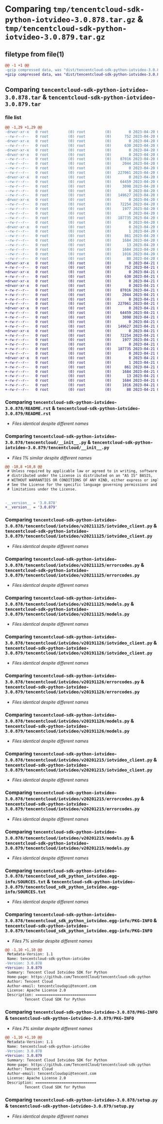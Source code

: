# Comparing `tmp/tencentcloud-sdk-python-iotvideo-3.0.878.tar.gz` & `tmp/tencentcloud-sdk-python-iotvideo-3.0.879.tar.gz`

## filetype from file(1)

```diff
@@ -1 +1 @@
-gzip compressed data, was "dist/tencentcloud-sdk-python-iotvideo-3.0.878.tar", last modified: Thu Apr 20 00:35:19 2023, max compression
+gzip compressed data, was "dist/tencentcloud-sdk-python-iotvideo-3.0.879.tar", last modified: Fri Apr 21 00:47:52 2023, max compression
```

## Comparing `tencentcloud-sdk-python-iotvideo-3.0.878.tar` & `tencentcloud-sdk-python-iotvideo-3.0.879.tar`

### file list

```diff
@@ -1,29 +1,29 @@
-drwxr-xr-x   0 root         (0) root         (0)        0 2023-04-20 00:35:19.000000 tencentcloud-sdk-python-iotvideo-3.0.878/
--rw-r--r--   0 root         (0) root         (0)      752 2023-04-20 00:35:18.000000 tencentcloud-sdk-python-iotvideo-3.0.878/README.rst
-drwxr-xr-x   0 root         (0) root         (0)        0 2023-04-20 00:35:19.000000 tencentcloud-sdk-python-iotvideo-3.0.878/tencentcloud/
--rw-r--r--   0 root         (0) root         (0)      630 2023-04-20 00:35:18.000000 tencentcloud-sdk-python-iotvideo-3.0.878/tencentcloud/__init__.py
-drwxr-xr-x   0 root         (0) root         (0)        0 2023-04-20 00:35:19.000000 tencentcloud-sdk-python-iotvideo-3.0.878/tencentcloud/iotvideo/
-drwxr-xr-x   0 root         (0) root         (0)        0 2023-04-20 00:35:19.000000 tencentcloud-sdk-python-iotvideo-3.0.878/tencentcloud/iotvideo/v20211125/
--rw-r--r--   0 root         (0) root         (0)    87016 2023-04-20 00:35:18.000000 tencentcloud-sdk-python-iotvideo-3.0.878/tencentcloud/iotvideo/v20211125/iotvideo_client.py
--rw-r--r--   0 root         (0) root         (0)     2044 2023-04-20 00:35:18.000000 tencentcloud-sdk-python-iotvideo-3.0.878/tencentcloud/iotvideo/v20211125/errorcodes.py
--rw-r--r--   0 root         (0) root         (0)        0 2023-04-20 00:35:18.000000 tencentcloud-sdk-python-iotvideo-3.0.878/tencentcloud/iotvideo/v20211125/__init__.py
--rw-r--r--   0 root         (0) root         (0)   227061 2023-04-20 00:35:18.000000 tencentcloud-sdk-python-iotvideo-3.0.878/tencentcloud/iotvideo/v20211125/models.py
-drwxr-xr-x   0 root         (0) root         (0)        0 2023-04-20 00:35:19.000000 tencentcloud-sdk-python-iotvideo-3.0.878/tencentcloud/iotvideo/v20191126/
--rw-r--r--   0 root         (0) root         (0)    64459 2023-04-20 00:35:18.000000 tencentcloud-sdk-python-iotvideo-3.0.878/tencentcloud/iotvideo/v20191126/iotvideo_client.py
--rw-r--r--   0 root         (0) root         (0)     3098 2023-04-20 00:35:18.000000 tencentcloud-sdk-python-iotvideo-3.0.878/tencentcloud/iotvideo/v20191126/errorcodes.py
--rw-r--r--   0 root         (0) root         (0)        0 2023-04-20 00:35:18.000000 tencentcloud-sdk-python-iotvideo-3.0.878/tencentcloud/iotvideo/v20191126/__init__.py
--rw-r--r--   0 root         (0) root         (0)   149627 2023-04-20 00:35:18.000000 tencentcloud-sdk-python-iotvideo-3.0.878/tencentcloud/iotvideo/v20191126/models.py
-drwxr-xr-x   0 root         (0) root         (0)        0 2023-04-20 00:35:19.000000 tencentcloud-sdk-python-iotvideo-3.0.878/tencentcloud/iotvideo/v20201215/
--rw-r--r--   0 root         (0) root         (0)    72254 2023-04-20 00:35:18.000000 tencentcloud-sdk-python-iotvideo-3.0.878/tencentcloud/iotvideo/v20201215/iotvideo_client.py
--rw-r--r--   0 root         (0) root         (0)     1977 2023-04-20 00:35:18.000000 tencentcloud-sdk-python-iotvideo-3.0.878/tencentcloud/iotvideo/v20201215/errorcodes.py
--rw-r--r--   0 root         (0) root         (0)        0 2023-04-20 00:35:18.000000 tencentcloud-sdk-python-iotvideo-3.0.878/tencentcloud/iotvideo/v20201215/__init__.py
--rw-r--r--   0 root         (0) root         (0)   187735 2023-04-20 00:35:18.000000 tencentcloud-sdk-python-iotvideo-3.0.878/tencentcloud/iotvideo/v20201215/models.py
--rw-r--r--   0 root         (0) root         (0)        0 2023-04-20 00:35:18.000000 tencentcloud-sdk-python-iotvideo-3.0.878/tencentcloud/iotvideo/__init__.py
-drwxr-xr-x   0 root         (0) root         (0)        0 2023-04-20 00:35:19.000000 tencentcloud-sdk-python-iotvideo-3.0.878/tencentcloud_sdk_python_iotvideo.egg-info/
--rw-r--r--   0 root         (0) root         (0)        1 2023-04-20 00:35:19.000000 tencentcloud-sdk-python-iotvideo-3.0.878/tencentcloud_sdk_python_iotvideo.egg-info/dependency_links.txt
--rw-r--r--   0 root         (0) root         (0)      861 2023-04-20 00:35:19.000000 tencentcloud-sdk-python-iotvideo-3.0.878/tencentcloud_sdk_python_iotvideo.egg-info/SOURCES.txt
--rw-r--r--   0 root         (0) root         (0)     1684 2023-04-20 00:35:19.000000 tencentcloud-sdk-python-iotvideo-3.0.878/tencentcloud_sdk_python_iotvideo.egg-info/PKG-INFO
--rw-r--r--   0 root         (0) root         (0)       13 2023-04-20 00:35:19.000000 tencentcloud-sdk-python-iotvideo-3.0.878/tencentcloud_sdk_python_iotvideo.egg-info/top_level.txt
--rw-r--r--   0 root         (0) root         (0)     1684 2023-04-20 00:35:19.000000 tencentcloud-sdk-python-iotvideo-3.0.878/PKG-INFO
--rw-r--r--   0 root         (0) root         (0)     1016 2023-04-20 00:35:18.000000 tencentcloud-sdk-python-iotvideo-3.0.878/setup.py
--rw-r--r--   0 root         (0) root         (0)       88 2023-04-20 00:35:19.000000 tencentcloud-sdk-python-iotvideo-3.0.878/setup.cfg
+drwxr-xr-x   0 root         (0) root         (0)        0 2023-04-21 00:47:52.000000 tencentcloud-sdk-python-iotvideo-3.0.879/
+-rw-r--r--   0 root         (0) root         (0)      752 2023-04-21 00:47:52.000000 tencentcloud-sdk-python-iotvideo-3.0.879/README.rst
+drwxr-xr-x   0 root         (0) root         (0)        0 2023-04-21 00:47:52.000000 tencentcloud-sdk-python-iotvideo-3.0.879/tencentcloud/
+-rw-r--r--   0 root         (0) root         (0)      630 2023-04-21 00:47:52.000000 tencentcloud-sdk-python-iotvideo-3.0.879/tencentcloud/__init__.py
+drwxr-xr-x   0 root         (0) root         (0)        0 2023-04-21 00:47:52.000000 tencentcloud-sdk-python-iotvideo-3.0.879/tencentcloud/iotvideo/
+drwxr-xr-x   0 root         (0) root         (0)        0 2023-04-21 00:47:52.000000 tencentcloud-sdk-python-iotvideo-3.0.879/tencentcloud/iotvideo/v20211125/
+-rw-r--r--   0 root         (0) root         (0)    87016 2023-04-21 00:47:52.000000 tencentcloud-sdk-python-iotvideo-3.0.879/tencentcloud/iotvideo/v20211125/iotvideo_client.py
+-rw-r--r--   0 root         (0) root         (0)     2044 2023-04-21 00:47:52.000000 tencentcloud-sdk-python-iotvideo-3.0.879/tencentcloud/iotvideo/v20211125/errorcodes.py
+-rw-r--r--   0 root         (0) root         (0)        0 2023-04-21 00:47:52.000000 tencentcloud-sdk-python-iotvideo-3.0.879/tencentcloud/iotvideo/v20211125/__init__.py
+-rw-r--r--   0 root         (0) root         (0)   227061 2023-04-21 00:47:52.000000 tencentcloud-sdk-python-iotvideo-3.0.879/tencentcloud/iotvideo/v20211125/models.py
+drwxr-xr-x   0 root         (0) root         (0)        0 2023-04-21 00:47:52.000000 tencentcloud-sdk-python-iotvideo-3.0.879/tencentcloud/iotvideo/v20191126/
+-rw-r--r--   0 root         (0) root         (0)    64459 2023-04-21 00:47:52.000000 tencentcloud-sdk-python-iotvideo-3.0.879/tencentcloud/iotvideo/v20191126/iotvideo_client.py
+-rw-r--r--   0 root         (0) root         (0)     3098 2023-04-21 00:47:52.000000 tencentcloud-sdk-python-iotvideo-3.0.879/tencentcloud/iotvideo/v20191126/errorcodes.py
+-rw-r--r--   0 root         (0) root         (0)        0 2023-04-21 00:47:52.000000 tencentcloud-sdk-python-iotvideo-3.0.879/tencentcloud/iotvideo/v20191126/__init__.py
+-rw-r--r--   0 root         (0) root         (0)   149627 2023-04-21 00:47:52.000000 tencentcloud-sdk-python-iotvideo-3.0.879/tencentcloud/iotvideo/v20191126/models.py
+drwxr-xr-x   0 root         (0) root         (0)        0 2023-04-21 00:47:52.000000 tencentcloud-sdk-python-iotvideo-3.0.879/tencentcloud/iotvideo/v20201215/
+-rw-r--r--   0 root         (0) root         (0)    72254 2023-04-21 00:47:52.000000 tencentcloud-sdk-python-iotvideo-3.0.879/tencentcloud/iotvideo/v20201215/iotvideo_client.py
+-rw-r--r--   0 root         (0) root         (0)     1977 2023-04-21 00:47:52.000000 tencentcloud-sdk-python-iotvideo-3.0.879/tencentcloud/iotvideo/v20201215/errorcodes.py
+-rw-r--r--   0 root         (0) root         (0)        0 2023-04-21 00:47:52.000000 tencentcloud-sdk-python-iotvideo-3.0.879/tencentcloud/iotvideo/v20201215/__init__.py
+-rw-r--r--   0 root         (0) root         (0)   187735 2023-04-21 00:47:52.000000 tencentcloud-sdk-python-iotvideo-3.0.879/tencentcloud/iotvideo/v20201215/models.py
+-rw-r--r--   0 root         (0) root         (0)        0 2023-04-21 00:47:52.000000 tencentcloud-sdk-python-iotvideo-3.0.879/tencentcloud/iotvideo/__init__.py
+drwxr-xr-x   0 root         (0) root         (0)        0 2023-04-21 00:47:52.000000 tencentcloud-sdk-python-iotvideo-3.0.879/tencentcloud_sdk_python_iotvideo.egg-info/
+-rw-r--r--   0 root         (0) root         (0)        1 2023-04-21 00:47:52.000000 tencentcloud-sdk-python-iotvideo-3.0.879/tencentcloud_sdk_python_iotvideo.egg-info/dependency_links.txt
+-rw-r--r--   0 root         (0) root         (0)      861 2023-04-21 00:47:52.000000 tencentcloud-sdk-python-iotvideo-3.0.879/tencentcloud_sdk_python_iotvideo.egg-info/SOURCES.txt
+-rw-r--r--   0 root         (0) root         (0)     1684 2023-04-21 00:47:52.000000 tencentcloud-sdk-python-iotvideo-3.0.879/tencentcloud_sdk_python_iotvideo.egg-info/PKG-INFO
+-rw-r--r--   0 root         (0) root         (0)       13 2023-04-21 00:47:52.000000 tencentcloud-sdk-python-iotvideo-3.0.879/tencentcloud_sdk_python_iotvideo.egg-info/top_level.txt
+-rw-r--r--   0 root         (0) root         (0)     1684 2023-04-21 00:47:52.000000 tencentcloud-sdk-python-iotvideo-3.0.879/PKG-INFO
+-rw-r--r--   0 root         (0) root         (0)     1016 2023-04-21 00:47:52.000000 tencentcloud-sdk-python-iotvideo-3.0.879/setup.py
+-rw-r--r--   0 root         (0) root         (0)       88 2023-04-21 00:47:52.000000 tencentcloud-sdk-python-iotvideo-3.0.879/setup.cfg
```

### Comparing `tencentcloud-sdk-python-iotvideo-3.0.878/README.rst` & `tencentcloud-sdk-python-iotvideo-3.0.879/README.rst`

 * *Files identical despite different names*

### Comparing `tencentcloud-sdk-python-iotvideo-3.0.878/tencentcloud/__init__.py` & `tencentcloud-sdk-python-iotvideo-3.0.879/tencentcloud/__init__.py`

 * *Files 1% similar despite different names*

```diff
@@ -10,8 +10,8 @@
 # Unless required by applicable law or agreed to in writing, software
 # distributed under the License is distributed on an "AS IS" BASIS,
 # WITHOUT WARRANTIES OR CONDITIONS OF ANY KIND, either express or implied.
 # See the License for the specific language governing permissions and
 # limitations under the License.
 
 
-__version__ = '3.0.878'
+__version__ = '3.0.879'
```

### Comparing `tencentcloud-sdk-python-iotvideo-3.0.878/tencentcloud/iotvideo/v20211125/iotvideo_client.py` & `tencentcloud-sdk-python-iotvideo-3.0.879/tencentcloud/iotvideo/v20211125/iotvideo_client.py`

 * *Files identical despite different names*

### Comparing `tencentcloud-sdk-python-iotvideo-3.0.878/tencentcloud/iotvideo/v20211125/errorcodes.py` & `tencentcloud-sdk-python-iotvideo-3.0.879/tencentcloud/iotvideo/v20211125/errorcodes.py`

 * *Files identical despite different names*

### Comparing `tencentcloud-sdk-python-iotvideo-3.0.878/tencentcloud/iotvideo/v20211125/models.py` & `tencentcloud-sdk-python-iotvideo-3.0.879/tencentcloud/iotvideo/v20211125/models.py`

 * *Files identical despite different names*

### Comparing `tencentcloud-sdk-python-iotvideo-3.0.878/tencentcloud/iotvideo/v20191126/iotvideo_client.py` & `tencentcloud-sdk-python-iotvideo-3.0.879/tencentcloud/iotvideo/v20191126/iotvideo_client.py`

 * *Files identical despite different names*

### Comparing `tencentcloud-sdk-python-iotvideo-3.0.878/tencentcloud/iotvideo/v20191126/errorcodes.py` & `tencentcloud-sdk-python-iotvideo-3.0.879/tencentcloud/iotvideo/v20191126/errorcodes.py`

 * *Files identical despite different names*

### Comparing `tencentcloud-sdk-python-iotvideo-3.0.878/tencentcloud/iotvideo/v20191126/models.py` & `tencentcloud-sdk-python-iotvideo-3.0.879/tencentcloud/iotvideo/v20191126/models.py`

 * *Files identical despite different names*

### Comparing `tencentcloud-sdk-python-iotvideo-3.0.878/tencentcloud/iotvideo/v20201215/iotvideo_client.py` & `tencentcloud-sdk-python-iotvideo-3.0.879/tencentcloud/iotvideo/v20201215/iotvideo_client.py`

 * *Files identical despite different names*

### Comparing `tencentcloud-sdk-python-iotvideo-3.0.878/tencentcloud/iotvideo/v20201215/errorcodes.py` & `tencentcloud-sdk-python-iotvideo-3.0.879/tencentcloud/iotvideo/v20201215/errorcodes.py`

 * *Files identical despite different names*

### Comparing `tencentcloud-sdk-python-iotvideo-3.0.878/tencentcloud/iotvideo/v20201215/models.py` & `tencentcloud-sdk-python-iotvideo-3.0.879/tencentcloud/iotvideo/v20201215/models.py`

 * *Files identical despite different names*

### Comparing `tencentcloud-sdk-python-iotvideo-3.0.878/tencentcloud_sdk_python_iotvideo.egg-info/SOURCES.txt` & `tencentcloud-sdk-python-iotvideo-3.0.879/tencentcloud_sdk_python_iotvideo.egg-info/SOURCES.txt`

 * *Files identical despite different names*

### Comparing `tencentcloud-sdk-python-iotvideo-3.0.878/tencentcloud_sdk_python_iotvideo.egg-info/PKG-INFO` & `tencentcloud-sdk-python-iotvideo-3.0.879/tencentcloud_sdk_python_iotvideo.egg-info/PKG-INFO`

 * *Files 7% similar despite different names*

```diff
@@ -1,10 +1,10 @@
 Metadata-Version: 1.1
 Name: tencentcloud-sdk-python-iotvideo
-Version: 3.0.878
+Version: 3.0.879
 Summary: Tencent Cloud Iotvideo SDK for Python
 Home-page: https://github.com/TencentCloud/tencentcloud-sdk-python
 Author: Tencent Cloud
 Author-email: tencentcloudapi@tencent.com
 License: Apache License 2.0
 Description: ============================
         Tencent Cloud SDK for Python
```

### Comparing `tencentcloud-sdk-python-iotvideo-3.0.878/PKG-INFO` & `tencentcloud-sdk-python-iotvideo-3.0.879/PKG-INFO`

 * *Files 7% similar despite different names*

```diff
@@ -1,10 +1,10 @@
 Metadata-Version: 1.1
 Name: tencentcloud-sdk-python-iotvideo
-Version: 3.0.878
+Version: 3.0.879
 Summary: Tencent Cloud Iotvideo SDK for Python
 Home-page: https://github.com/TencentCloud/tencentcloud-sdk-python
 Author: Tencent Cloud
 Author-email: tencentcloudapi@tencent.com
 License: Apache License 2.0
 Description: ============================
         Tencent Cloud SDK for Python
```

### Comparing `tencentcloud-sdk-python-iotvideo-3.0.878/setup.py` & `tencentcloud-sdk-python-iotvideo-3.0.879/setup.py`

 * *Files identical despite different names*

